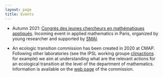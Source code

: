 ```yaml
---
layout: page
title: Events
---
```


* Autumn 2021: [Congrès des jeunes chercheurs en mathématiques appliqués](https://cjc-ma2021.github.io). Incoming event in applied mathematics in Paris, organized by young researcher and supported by [SMAI](http://smai.emath.fr).

* An ecologic transition commission has been created in 2020 at CMAP. Following other laboratories (see the IPSL working groupe [climactions](https://climactions.ipsl.fr) for example) we aim at understanding what are the relevant actions for an ecological transition at the level of the department of mathematics. Information is available on the [web page](https://portail.polytechnique.edu/cmap/fr/le-laboratoire/commission-developpement-durable) of the commission.
